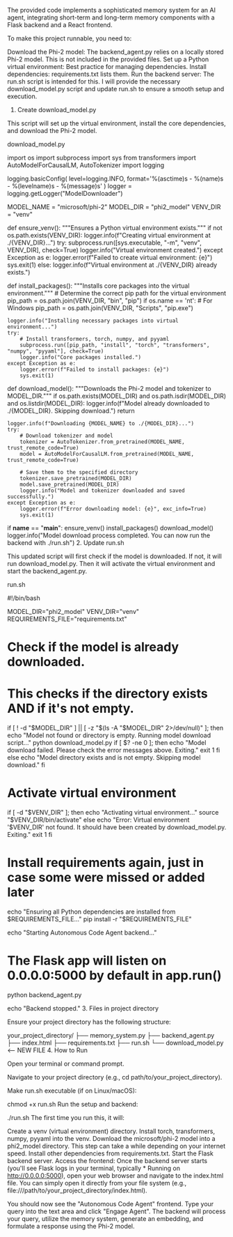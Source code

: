 The provided code implements a sophisticated memory system for an AI agent, integrating short-term and long-term memory components with a Flask backend and a React frontend.

To make this project runnable, you need to:

Download the Phi-2 model: The backend_agent.py relies on a locally stored Phi-2 model. This is not included in the provided files.
Set up a Python virtual environment: Best practice for managing dependencies.
Install dependencies: requirements.txt lists them.
Run the backend server: The run.sh script is intended for this.
I will provide the necessary download_model.py script and update run.sh to ensure a smooth setup and execution.

1. Create download_model.py

This script will set up the virtual environment, install the core dependencies, and download the Phi-2 model.

download_model.py

import os
import subprocess
import sys
from transformers import AutoModelForCausalLM, AutoTokenizer
import logging

logging.basicConfig(
    level=logging.INFO,
    format='%(asctime)s - %(name)s - %(levelname)s - %(message)s'
)
logger = logging.getLogger("ModelDownloader")

MODEL_NAME = "microsoft/phi-2"
MODEL_DIR = "phi2_model"
VENV_DIR = "venv"

def ensure_venv():
    """Ensures a Python virtual environment exists."""
    if not os.path.exists(VENV_DIR):
        logger.info(f"Creating virtual environment at ./{VENV_DIR}...")
        try:
            subprocess.run([sys.executable, "-m", "venv", VENV_DIR], check=True)
            logger.info("Virtual environment created.")
        except Exception as e:
            logger.error(f"Failed to create virtual environment: {e}")
            sys.exit(1)
    else:
        logger.info(f"Virtual environment at ./{VENV_DIR} already exists.")

def install_packages():
    """Installs core packages into the virtual environment."""
    # Determine the correct pip path for the virtual environment
    pip_path = os.path.join(VENV_DIR, "bin", "pip")
    if os.name == 'nt':  # For Windows
        pip_path = os.path.join(VENV_DIR, "Scripts", "pip.exe")

    logger.info("Installing necessary packages into virtual environment...")
    try:
        # Install transformers, torch, numpy, and pyyaml
        subprocess.run([pip_path, "install", "torch", "transformers", "numpy", "pyyaml"], check=True)
        logger.info("Core packages installed.")
    except Exception as e:
        logger.error(f"Failed to install packages: {e}")
        sys.exit(1)

def download_model():
    """Downloads the Phi-2 model and tokenizer to MODEL_DIR."""
    if os.path.exists(MODEL_DIR) and os.path.isdir(MODEL_DIR) and os.listdir(MODEL_DIR):
        logger.info(f"Model already downloaded to ./{MODEL_DIR}. Skipping download.")
        return

    logger.info(f"Downloading {MODEL_NAME} to ./{MODEL_DIR}...")
    try:
        # Download tokenizer and model
        tokenizer = AutoTokenizer.from_pretrained(MODEL_NAME, trust_remote_code=True)
        model = AutoModelForCausalLM.from_pretrained(MODEL_NAME, trust_remote_code=True)
        
        # Save them to the specified directory
        tokenizer.save_pretrained(MODEL_DIR)
        model.save_pretrained(MODEL_DIR)
        logger.info("Model and tokenizer downloaded and saved successfully.")
    except Exception as e:
        logger.error(f"Error downloading model: {e}", exc_info=True)
        sys.exit(1)

if __name__ == "__main__":
    ensure_venv()
    install_packages()
    download_model()
    logger.info("Model download process completed. You can now run the backend with ./run.sh")
2. Update run.sh

This updated script will first check if the model is downloaded. If not, it will run download_model.py. Then it will activate the virtual environment and start the backend_agent.py.

run.sh

#!/bin/bash

MODEL_DIR="phi2_model"
VENV_DIR="venv"
REQUIREMENTS_FILE="requirements.txt"

# Check if the model is already downloaded.
# This checks if the directory exists AND if it's not empty.
if [ ! -d "$MODEL_DIR" ] || [ -z "$(ls -A "$MODEL_DIR" 2>/dev/null)" ]; then
    echo "Model not found or directory is empty. Running model download script..."
    python download_model.py
    if [ $? -ne 0 ]; then
        echo "Model download failed. Please check the error messages above. Exiting."
        exit 1
    fi
else
    echo "Model directory exists and is not empty. Skipping model download."
fi

# Activate virtual environment
if [ -d "$VENV_DIR" ]; then
    echo "Activating virtual environment..."
    source "$VENV_DIR/bin/activate"
else
    echo "Error: Virtual environment '$VENV_DIR' not found. It should have been created by download_model.py. Exiting."
    exit 1
fi

# Install requirements again, just in case some were missed or added later
echo "Ensuring all Python dependencies are installed from $REQUIREMENTS_FILE..."
pip install -r "$REQUIREMENTS_FILE"

echo "Starting Autonomous Code Agent backend..."
# The Flask app will listen on 0.0.0.0:5000 by default in app.run()
python backend_agent.py

echo "Backend stopped."
3. Files in project directory

Ensure your project directory has the following structure:

your_project_directory/
├── memory_system.py
├── backend_agent.py
├── index.html
├── requirements.txt
├── run.sh
└── download_model.py  <-- NEW FILE
4. How to Run

Open your terminal or command prompt.

Navigate to your project directory (e.g., cd path/to/your_project_directory).

Make run.sh executable (if on Linux/macOS):

chmod +x run.sh
Run the setup and backend:

./run.sh
The first time you run this, it will:

Create a venv (virtual environment) directory.
Install torch, transformers, numpy, pyyaml into the venv.
Download the microsoft/phi-2 model into a phi2_model directory. This step can take a while depending on your internet speed.
Install other dependencies from requirements.txt.
Start the Flask backend server.
Access the frontend: Once the backend server starts (you'll see Flask logs in your terminal, typically * Running on http://0.0.0.0:5000), open your web browser and navigate to the index.html file. You can simply open it directly from your file system (e.g., file:///path/to/your_project_directory/index.html).

You should now see the "Autonomous Code Agent" frontend. Type your query into the text area and click "Engage Agent". The backend will process your query, utilize the memory system, generate an embedding, and formulate a response using the Phi-2 model.
